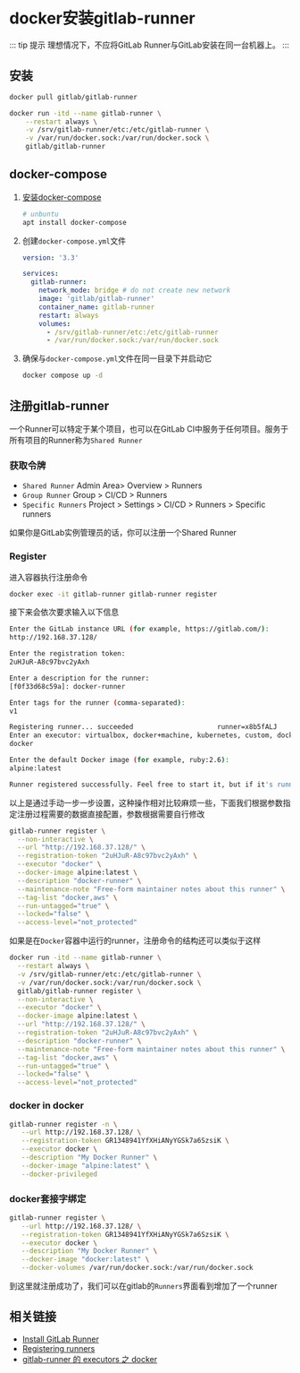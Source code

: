 # docker安装gitlab-runner

::: tip 提示
理想情况下，不应将GitLab Runner与GitLab安装在同一台机器上。
:::

## 安装

```bash
docker pull gitlab/gitlab-runner
```

```bash
docker run -itd --name gitlab-runner \
    --restart always \
    -v /srv/gitlab-runner/etc:/etc/gitlab-runner \
    -v /var/run/docker.sock:/var/run/docker.sock \
    gitlab/gitlab-runner
```

## docker-compose

1. [安装docker-compose](https://docs.docker.com/compose/install/)

   ```bash
   # unbuntu
   apt install docker-compose
   ```

2. 创建`docker-compose.yml`文件

   ```yaml
   version: '3.3'

   services:
     gitlab-runner:
       network_mode: bridge # do not create new network
       image: 'gitlab/gitlab-runner'
       container_name: gitlab-runner
       restart: always
       volumes:
         - /srv/gitlab-runner/etc:/etc/gitlab-runner
         - /var/run/docker.sock:/var/run/docker.sock
   ```

3. 确保与`docker-compose.yml`文件在同一目录下并启动它

   ```bash
   docker compose up -d
   ```

## 注册gitlab-runner

一个Runner可以特定于某个项目，也可以在GitLab CI中服务于任何项目。服务于所有项目的Runner称为`Shared Runner`

### 获取令牌

* `Shared Runner` Admin Area> Overview > Runners
* `Group Runner` Group > CI/CD > Runners
* `Specific Runners` Project > Settings > CI/CD > Runners > Specific runners

如果你是GitLab实例管理员的话，你可以注册一个Shared Runner

### Register

进入容器执行注册命令

```bash
docker exec -it gitlab-runner gitlab-runner register
```

接下来会依次要求输入以下信息

```bash
Enter the GitLab instance URL (for example, https://gitlab.com/):
http://192.168.37.128/

Enter the registration token:
2uHJuR-A8c97bvc2yAxh

Enter a description for the runner:
[f0f33d68c59a]: docker-runner

Enter tags for the runner (comma-separated):
v1

Registering runner... succeeded                     runner=x8b5fALJ
Enter an executor: virtualbox, docker+machine, kubernetes, custom, docker, docker-ssh, parallels, shell, ssh, docker-ssh+machine:
docker

Enter the default Docker image (for example, ruby:2.6):
alpine:latest

Runner registered successfully. Feel free to start it, but if it's running already the config should be automatically reloaded!
```

以上是通过手动一步一步设置，这种操作相对比较麻烦一些，下面我们根据参数指定注册过程需要的数据直接配置，参数根据需要自行修改

```bash
gitlab-runner register \
  --non-interactive \
  --url "http://192.168.37.128/" \
  --registration-token "2uHJuR-A8c97bvc2yAxh" \
  --executor "docker" \
  --docker-image alpine:latest \
  --description "docker-runner" \
  --maintenance-note "Free-form maintainer notes about this runner" \
  --tag-list "docker,aws" \
  --run-untagged="true" \
  --locked="false" \
  --access-level="not_protected"
```

如果是在`Docker`容器中运行的runner，注册命令的结构还可以类似于这样

```bash
docker run -itd --name gitlab-runner \
  --restart always \
  -v /srv/gitlab-runner/etc:/etc/gitlab-runner \
  -v /var/run/docker.sock:/var/run/docker.sock \
  gitlab/gitlab-runner register \
  --non-interactive \
  --executor "docker" \
  --docker-image alpine:latest \
  --url "http://192.168.37.128/" \
  --registration-token "2uHJuR-A8c97bvc2yAxh" \
  --description "docker-runner" \
  --maintenance-note "Free-form maintainer notes about this runner" \
  --tag-list "docker,aws" \
  --run-untagged="true" \
  --locked="false" \
  --access-level="not_protected"
```

### docker in docker

```bash
gitlab-runner register -n \
   --url http://192.168.37.128/ \
   --registration-token GR1348941YfXHiANyYGSk7a6SzsiK \
   --executor docker \
   --description "My Docker Runner" \
   --docker-image "alpine:latest" \
   --docker-privileged
```

### docker套接字绑定

```bash
gitlab-runner register \
   --url http://192.168.37.128/ \
   --registration-token GR1348941YfXHiANyYGSk7a6SzsiK \
   --executor docker \
   --description "My Docker Runner" \
   --docker-image "docker:latest" \
   --docker-volumes /var/run/docker.sock:/var/run/docker.sock
```

到这里就注册成功了，我们可以在gitlab的`Runners`界面看到增加了一个runner

## 相关链接

* [Install GitLab Runner](https://docs.gitlab.com/runner/install/ 'Install GitLab Runner')
* [Registering runners](https://docs.gitlab.com/runner/register/ 'Registering runners')
* [gitlab-runner 的 executors 之 docker](https://www.cnblogs.com/xxred/p/11548254.html)
